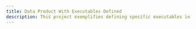 ```yaml
---
title: Data Product With Executables Defined
description: This project exemplifies defining specific executables in your data product which allows for others to query it
---
```

